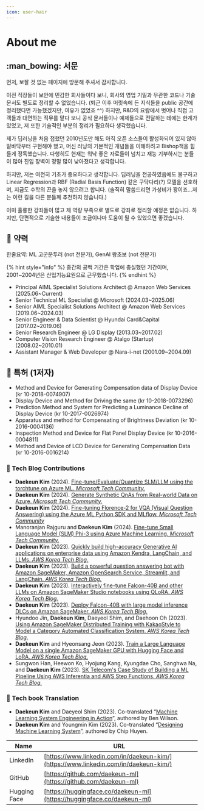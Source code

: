 ```yaml
---
icon: user-hair
---
```


# About me

## :man\_bowing: 서문

먼저, 보잘 것 없는 페이지에 방문해 주셔서 감사합니다.

이전 직장들이 보안에 민감한 회사들이다 보니, 회사의 영업 기밀과 무관한 코드나 기술 문서도 별도로 정리할 수 없었습니다. (퇴근 이후 머릿속에 든 지식들을 public 공간에 정리했다면 가능했겠지만, 여유가 없었죠 ^^) 하지만, R\&D의 요람에서 벗어나 직접 고객들과 대면하는 직무를 맡다 보니 공식 문서들이나 예제들으로 전달하는 데에는 한계가 있었고, 저 또한 기술적인 부분의 정리가 필요하다 생각했습니다.

제가 딥러닝을 처음 접했던 2010년도만 해도 아직 오픈 소스들이 활성화되어 있지 않아 밑바닥부터 구현해야 했고, 머신 러닝의 기본적인 개념들을 이해하려고 Bishop책을 힘들게 정독했습니다. 다행히도 현재는 워낙 좋은 자료들이 넘치고 재능 기부하시는 분들이 많아 진입 장벽이 정말 많이 낮아졌다고 생각합니다.

하지만, 저는 여전히 기초가 중요하다고 생각합니다. 딥러닝을 전공하였음에도 불구하고 Linear Regression과 RBF (Radial Basis Function) 같은 구닥다리(?) 모델을 선호하며, 지금도 수학의 끈을 놓지 않으려고 합니다. (솔직히 말씀드리면 가성비가 꽝이죠...저는 이런 길을 다른 분들께 추천하지 않습니다.)

이미 훌륭한 강좌들이 많고 제 역량 부족으로 별도로 강좌로 정리할 예정은 없습니다. 하지만, 단편적으로 기술한 내용들이 조금이나마 도움이 될 수 있었으면 좋겠습니다.

## :feet: 약력

한줄요약: ML 고군분투러 (not 전문가), GenAI 왕초보 (not 전문가)

{% hint style="info" %}
중간의 공백 기간은 학업에 충실했던 기간이며, 2001\~2004년은 산업기능요원으로 근무했습니다.
{% endhint %}

* Principal AIML Specialist Solutions Architect @ Amazon Web Services (2025.06\~Current)
* Senior Technical ML Specialist @ Microsoft (2024.03\~2025.06)
* Senior AIML Specialist Solutions Architect @ Amazon Web Services (2019.06\~2024.03)
* Senior Engineer & Data Scientist @ Hyundai Card\&Capital (2017.02\~2019.06)
* Senior Research Engineer @ LG Display (2013.03\~2017.02)
* Computer Vision Research Engineer @ Atalgo (Startup) (2008.02\~2010.01)
* Assistant Manager & Web Developer @ Nara-i-net (2001.09\~2004.09)

## 📝 특허 (1저자)

* Method and Device for Generating Compensation data of Display Device (kr 10-2018-0074907)
* Display Device and Method for Driving the same (kr 10-2018-0073296)
* Prediction Method and System for Predicting a Luminance Decline of Display Device (kr 10-2017-0026974)
* Apparatus and method for Compensating of Brightness Deviation (kr 10-2016-0004136)
* Inspection Method and Device for Flat Panel Display Device (kr 10-2016-0004811)
* Method and Device of LCD Device for Generating Compensation Data (kr 10-2016-0016214)

### 📝 Tech Blog Contributions

* **Daekeun Kim** (2024). [Fine-tune/Evaluate/Quantize SLM/LLM using the torchtune on Azure ML. _Microsoft Tech Community._](https://techcommunity.microsoft.com/blog/machinelearningblog/fine-tuneevaluatequantize-slmllm-using-the-torchtune-on-azure-ml/4285663)
* **Daekeun Kim** (2024). [Generate Synthetic QnAs from Real-world Data on Azure. _Microsoft Tech Community._](https://techcommunity.microsoft.com/t5/ai-azure-ai-services-blog/generate-synthetic-qnas-from-real-world-data-on-azure/ba-p/4202053)
* **Daekeun Kim** (2024). [Fine-tuning Florence-2 for VQA (Visual Question Answering) using the Azure ML Python SDK and MLflow. _Microsoft Tech Community_](https://techcommunity.microsoft.com/t5/ai-machine-learning-blog/fine-tuning-florence-2-for-vqa-visual-question-answering-using/ba-p/4181123)
* Manoranjan Rajguru and **Daekeun Kim** (2024). [Fine-tune Small Language Model (SLM) Phi-3 using Azure Machine Learning. _Microsoft Tech Community._](https://techcommunity.microsoft.com/t5/ai-machine-learning-blog/finetune-small-language-model-slm-phi-3-using-azure-machine/ba-p/4130399)
* **Daekeun Kim** (2023). [Quickly build high-accuracy Generative AI applications on enterprise data using Amazon Kendra, LangChain, and LLMs. _AWS Korea Tech Blog._](https://aws.amazon.com/ko/blogs/tech/quickly-build-high-accuracy-generative-ai-applications-on-enterprise-data-using-amazon-kendra-langchain-and-large-language-models)
* **Daekeun Kim** (2023). [Build a powerful question answering bot with Amazon SageMaker, Amazon OpenSearch Service, Streamlit, and LangChain. _AWS Korea Tech Blog._](https://aws.amazon.com/ko/blogs/tech/build-a-powerful-question-answering-bot-with-amazon-sagemaker-amazon-opensearch-service-streamlit-and-langchain)
* **Daekeun Kim** (2023). [Interactively fine-tune Falcon-40B and other LLMs on Amazon SageMaker Studio notebooks using QLoRA. _AWS Korea Tech Blog._](https://aws.amazon.com/ko/blogs/tech/interactively-fine-tune-falcon-40b-and-other-llms-on-amazon-sagemaker-studio-notebooks-using-qlora)
* **Daekeun Kim** (2023). [Deploy Falcon-40B with large model inference DLCs on Amazon SageMaker. _AWS Korea Tech Blog._](https://aws.amazon.com/ko/blogs/tech/machine-learning-deploy-falcon-40b-with-large-model-inference-dlcs-on-amazon-sagemaker)
* Hyundoo Jin, **Daekeun Kim**, Daeyeol Shim, and Daehoon Oh (2023). [Using Amazon SageMaker Distributed Training with KakaoStyle to Model a Category Automated Classification System. _AWS Korea Tech Blog._](https://aws.amazon.com/ko/blogs/tech/amazon-sagemaker-distributed-training-for-automated-category-classification)
* **Daekeun Kim** and Hyeonsang Jeon (2023). [Train a Large Language Model on a single Amazon SageMaker GPU with Hugging Face and LoRA. _AWS Korea Tech Blog._](https://aws.amazon.com/ko/blogs/tech/train-a-large-language-model-on-a-single-amazon-sagemaker-gpu-with-hugging-face-and-lora)
* Sungwon Han, Heewon Ko, Hyojung Kang, Kyungdae Cho, Sanghwa Na, and **Daekeun Kim** (2023). [SK Telecom's Case Study of Building a ML Pipeline Using AWS Inferentia and AWS Step Functions. _AWS Korea Tech Blog._](https://aws.amazon.com/ko/blogs/tech/skt-mlops-using-aws-inferentia-stepfunctions/)

### 📕 Tech book Translation

* **Daekeun Kim** and Daeyeol Shim (2023). Co-translated “[Machine Learning System Engineering in Action](https://product.kyobobook.co.kr/detail/S000211556863)”, authored by Ben Wilson.
* **Daekeun Kim** and Youngmin Kim (2023). Co-translated “[Designing Machine Learning System](https://product.kyobobook.co.kr/detail/S000201212403)”, authored by Chip Huyen.

| Name         | URL                                                                                  |
| ------------ | ------------------------------------------------------------------------------------ |
| LinkedIn     | [https://www.linkedin.com/in/daekeun-kim/](https://www.linkedin.com/in/daekeun-kim/) |
| GitHub       | [https://github.com/daekeun-ml](https://github.com/daekeun-ml)                       |
| Hugging Face | [https://huggingface.co/daekeun-ml](https://huggingface.co/daekeun-ml)               |
